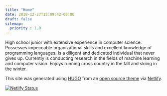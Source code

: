 ```yaml
---
title: "Home"
date: 2018-12-27T15:09:42-05:00
draft: false
sitemap:
  priority : 1.0
---
```


High school junior with extensive experience in computer science. Possesses impeccable organizational skills and excellent knowledge of programming languages. Is a diligent and dedicated individual that never gives up. Currently is conducting research in the fields of machine learning and computer vision. Enjoys running cross country in the fall and skiing in the winter.

This site was generated using [HUGO](https://gohugo.io) from an [open source theme](https://github.com/HHousen/hugo-resume) via [Netlify](https://www.netlify.com/).

[![Netlify Status](https://api.netlify.com/api/v1/badges/81176736-61bd-4e42-8192-7cda85a1babe/deploy-status)](https://app.netlify.com/sites/hhousen/deploys)
